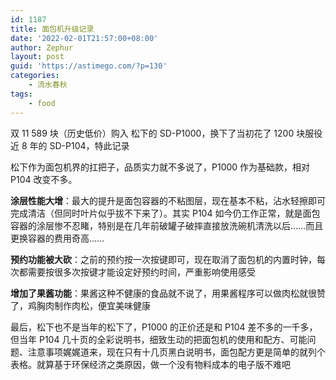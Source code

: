 ```yaml
---
id: 1187
title: 面包机升级记录
date: '2022-02-01T21:57:00+08:00'
author: Zephur
layout: post
guid: 'https://astimego.com/?p=130'
categories:
    - 流水春秋
tags:
    - food
---
```


双 11 589 块（历史低价）购入 松下的 SD-P1000，换下了当初花了 1200 块服役近 8 年的 SD-P104，特此记录

松下作为面包机界的扛把子，品质实力就不多说了，P1000 作为基础款，相对 P104 改变不多。

<!-- more -->

**涂层性能大增**：最大的提升是面包容器的不粘图层，现在基本不粘，沾水轻擦即可完成清洁（但同时叶片似乎拔不下来了）。其实 P104 如今仍工作正常，就是面包容器的涂层惨不忍睹，特别是在几年前破罐子破摔直接放洗碗机清洗以后……而且更换容器的费用奇高……

**预约功能被大砍**：之前的预约按一次按键即可，现在取消了面包机的内置时钟，每次都需要按很多次按键才能设定好预约时间，严重影响使用感受

**增加了果酱功能**：果酱这种不健康的食品就不说了，用果酱程序可以做肉松就很赞了，鸡胸肉制作肉松，便宜美味健康

最后，松下也不是当年的松下了，P1000 的正价还是和 P104 差不多的一千多，但当年 P104 几十页的全彩说明书，细致生动的把面包机的使用和配方、可能问题、注意事项娓娓道来，现在只有十几页黑白说明书，面包配方更是简单的就列个表格。就算基于环保经济之类原因，做一个没有物料成本的电子版不难吧